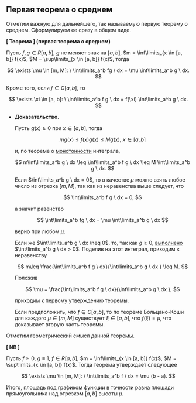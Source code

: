 ## Первая теорема о среднем

Отметим важную для дальнейшего, так называемую первую теорему о среднем. Сформулируем ее сразу в общем виде.


**[ Теорема ] (первая теорема о среднем)**

Пусть $f, g \in R[a, b]$, $g$ не меняет знак на $[a, b]$, $m = \inf\limits_{x \in [a, b]} f(x)$, $M = \sup\limits_{x \in [a, b]} f(x)$, тогда

$$
\exists \mu \in [m, M]: \ \int\limits_a^b fg \ dx = \mu \int\limits_a^b g \ dx.
$$

Кроме того, если $f \in C[a, b]$, то

$$
\exists \xi \in [a, b]: \ \int\limits_a^b f g \ dx = f(\xi) \int\limits_a^b g \ dx.
$$

- **Доказательство.**
    
    Пусть $g(x) \geq 0$ при $x \in [a, b]$, тогда
    
    $$
    mg(x) \leq f(x)g(x) \leq Mg(x), \ x \in [a, b]
    $$
    
    и, по теореме о [монотонности](https://www.notion.so/9-1cf50c8be49481eaac22d2c775902e19?pvs=21) интеграла,
    
    $$
    m\int\limits_a^b g \ dx \leq \int\limits_a^b f g \ dx \leq M \int\limits_a^b g \ dx.
    $$
    
    Если $\int\limits_a^b g \ dx = 0$, то в качестве $\mu$ можно взять любое число из отрезка $[m, M]$, так как из неравенства выше следует, что
    
    $$
    \int\limits_a^b f g \ dx = 0,
    $$
    
    а значит равенство
    
    $$
    \int\limits_a^b fg \ dx = \mu \int\limits_a^b g \ dx
    $$
    
    верно при любом $\mu$.
    
    Если же $\int\limits_a^b g \ dx \neq 0$, то, так как $g \geq 0$, [выполнено](https://www.notion.so/9-1cf50c8be49481eaac22d2c775902e19?pvs=21) $\int\limits_a^b g \ dx > 0$. Поделив на этот интеграл, приходим к неравенству
    
    $$
    m\leq \frac{\int\limits_a^b f g \ dx}{\int\limits_a^b g \ dx } \leq M.
    $$
    
    Положив
    
    $$
    \mu = \frac{\int\limits_a^b f g \ dx}{\int\limits_a^b g \ dx },
    $$
    
    приходим к первому утверждению теоремы.
    
    Если предположить, что $f \in C[a, b]$, то по теореме Больцано-Коши для каждого $\mu \in [m, M]$ существует $\xi \in [a, b]$, что $f(\xi) = \mu$, что доказывает вторую часть теоремы.
    


Отметим геометрический смысл данной теоремы.


 **[ NB ]**

Пусть $f \geq 0$, $g \equiv 1$, $f \in R[a, b]$, $m = \inf\limits_{x \in [a, b]} f(x)$, $M = \sup\limits_{x \in [a, b]} f(x)$. Тогда теорема утверждает следующее

$$
\exists \mu \in [m, M]: \ \int\limits_a^b f \ dx = \mu (b - a).
$$

Итого, площадь под графиком функции в точности равна площади прямоугольника над отрезком $[a, b]$ высоты $\mu$.
